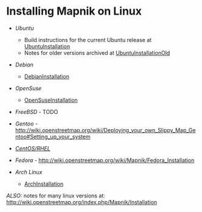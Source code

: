 <!-- Name: LinuxInstallation -->
<!-- Version: 13 -->
<!-- Last-Modified: 2010/10/27 19:43:31 -->
<!-- Author: ajashton -->
# Installing Mapnik on Linux

 * *Ubuntu*
   * Build instructions for the current Ubuntu release at [UbuntuInstallation](https://github.com/mapnik/mapnik/wiki/UbuntuInstallation)
   * Notes for older versions archived at [UbuntuInstallationOld](https://github.com/mapnik/mapnik/wiki/UbuntuInstallationOld)

 * *Debian*
   * [DebianInstallation](https://github.com/mapnik/mapnik/wiki/DebianInstallation)

 * *OpenSuse*
   * [OpenSuseInstallation](https://github.com/mapnik/mapnik/wiki/OpenSuseInstallation)

 * *FreeBSD* - TODO

 * *Gentoo* - http://wiki.openstreetmap.org/wiki/Deploying_your_own_Slippy_Map_Gentoo#Setting_up_your_system

 * *[CentOS/RHEL](https://github.com/mapnik/mapnik/wiki/CentOS_RHEL)*

 * *Fedora* - http://wiki.openstreetmap.org/wiki/Mapnik/Fedora_Installation

 * *Arch Linux*
   * [ArchInstallation](https://github.com/mapnik/mapnik/wiki/ArchInstallation)


*ALSO:* notes for many linux versions at: http://wiki.openstreetmap.org/index.php/Mapnik/Installation

